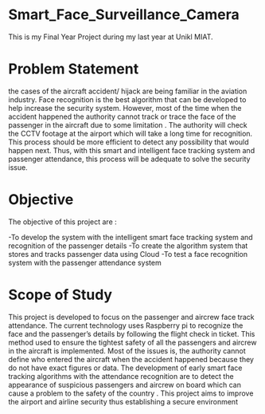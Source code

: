 # Smart_Face_Surveillance_Camera

This is my Final Year Project during my last year at Unikl MIAT. 

# Problem Statement

the cases of the aircraft accident/ hijack are being familiar in the aviation industry. Face recognition is the 
best algorithm that can be developed to help increase the security system. However, most of the time when the accident 
happened the authority cannot track or trace the face of the passenger in the aircraft due to some limitation . 
The authority will check the CCTV footage at the airport which will take a long time for recognition. This process should 
be more efficient to detect any possibility that would happen next. Thus, with this smart and intelligent face tracking 
system and passenger attendance, this process will be adequate to solve the security issue.



# Objective 

The objective of this project are :

-To develop the system with the intelligent smart face tracking system and recognition of the passenger details
-To create the algorithm system that stores and tracks passenger data using Cloud
-To test a face recognition system with the passenger attendance system

# Scope of Study

This project is developed to focus on the passenger and aircrew face track attendance. The current technology uses 
Raspberry pi to recognize the face and the passenger’s details by following the flight check in ticket. This method
used to ensure the tightest safety of all the passengers and aircrew in the aircraft is implemented. Most of the issues 
is, the authority cannot define who entered the aircraft when the accident happened because they do not have exact figures 
or data. The development of early smart face tracking algorithms with the attendance recognition are to detect the 
appearance of suspicious passengers and aircrew on board which can cause a problem to the safety of the country . This 
project aims to improve the airport and airline security thus establishing a secure environment


